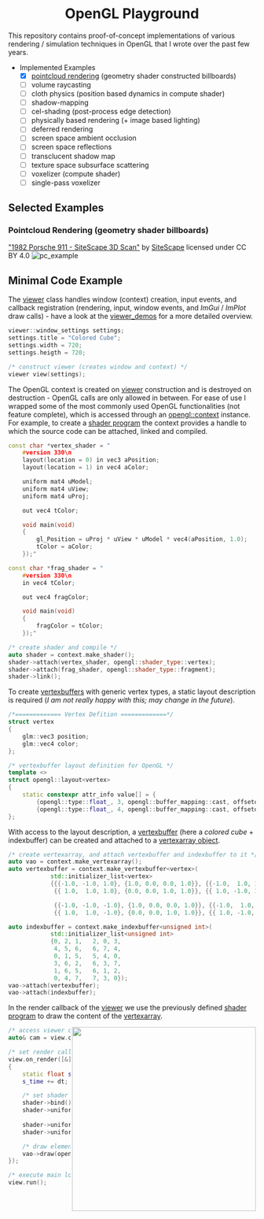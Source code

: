 <h1 align="center">OpenGL Playground</h1>

This repository contains proof-of-concept implementations of various rendering / simulation techniques in OpenGL that I wrote over the past few years. 

- Implemented Examples
  - [x] [pointcloud rendering](https://github.com/nikolausrauch/opengl-playground/blob/main/apps/pointcloud_viewer) (geometry shader constructed billboards)
  - [ ] volume raycasting
  - [ ] cloth physics (position based dynamics in compute shader)
  - [ ] shadow-mapping
  - [ ] cel-shading (post-process edge detection)
  - [ ] physically based rendering (+ image based lighting)
  - [ ] deferred rendering
  - [ ] screen space ambient occlusion
  - [ ] screen space reflections
  - [ ] transclucent shadow map
  - [ ] texture space subsurface scattering
  - [ ] voxelizer (compute shader)
  - [ ] single-pass voxelizer

## Selected Examples

### Pointcloud Rendering (geometry shader billboards)

["1982 Porsche 911 - SiteScape 3D Scan"](https://sketchfab.com/3d-models/1982-porsche-911-sitescape-3d-scan-7e315942b6db428194314285183b5896) by [SiteScape](https://skfb.ly/6XZZM) licensed under CC BY 4.0
![pc_example](https://github.com/nikolausrauch/opengl-playground/assets/13553309/8eaa0438-dfc5-49e7-b5cc-e1c5c4bc85ad)


## Minimal Code Example
The [viewer](https://github.com/nikolausrauch/opengl-playground/blob/main/viewer/viewer.h) class handles window (context) creation, input events, and callback registration (rendering, input, window events, and *ImGui* / *ImPlot* draw calls) - have a look at the [viewer_demos](https://github.com/nikolausrauch/opengl-playground/tree/main/apps/00_demo_viewer) for a more detailed overview.  
```C++
viewer::window_settings settings;
settings.title = "Colored Cube";
settings.width = 720;
settings.heigth = 720;

/* construct viewer (creates window and context) */
viewer view(settings);
```
The OpenGL context is created on [viewer](https://github.com/nikolausrauch/opengl-playground/blob/main/viewer/viewer.h) construction and is destroyed on destruction - OpenGL calls are only allowed in between.
For ease of use I wrapped some of the most commonly used OpenGL functionalities (not feature complete), which is accessed through an [opengl::context](https://github.com/nikolausrauch/opengl-playground/blob/main/viewer/opengl/context.h) instance.
For example, to create a [shader program](https://github.com/nikolausrauch/opengl-playground/blob/main/viewer/opengl/shaderprogram.h) the context provides a handle to which the source code can be attached, linked and compiled.
```C++
const char *vertex_shader = "
    #version 330\n
    layout(location = 0) in vec3 aPosition;
    layout(location = 1) in vec4 aColor;

    uniform mat4 uModel;
    uniform mat4 uView;
    uniform mat4 uProj;

    out vec4 tColor;

    void main(void)
    {
        gl_Position = uProj * uView * uModel * vec4(aPosition, 1.0);
        tColor = aColor;
    });"

const char *frag_shader = "
    #version 330\n
    in vec4 tColor;

    out vec4 fragColor;

    void main(void)
    {
        fragColor = tColor;
    });"

/* create shader and compile */
auto shader = context.make_shader();
shader->attach(vertex_shader, opengl::shader_type::vertex);
shader->attach(frag_shader, opengl::shader_type::fragment);
shader->link();
```
To create [vertexbuffers](https://github.com/nikolausrauch/opengl-playground/blob/main/viewer/opengl/vertexbuffer.h) with generic vertex types, a static layout description is required (*I am not really happy with this; may change in the future*).
```C++
/*============= Vertex Defition =============*/
struct vertex
{
    glm::vec3 position;
    glm::vec4 color;
};

/* vertexbuffer layout definition for OpenGL */
template <>
struct opengl::layout<vertex>
{
    static constexpr attr_info value[] = {
        {opengl::type::float_, 3, opengl::buffer_mapping::cast, offsetof(vertex, position)},
        {opengl::type::float_, 4, opengl::buffer_mapping::cast, offsetof(vertex, color)}};
};
```
With access to the layout description, a [vertexbuffer](https://github.com/nikolausrauch/opengl-playground/blob/main/viewer/opengl/vertexbuffer.h) (here a *colored cube* + indexbuffer) can be created and attached to a [vertexarray object](https://github.com/nikolausrauch/opengl-playground/blob/main/viewer/opengl/vertexarray.h).   
```C++
/* create vertexarray, and attach vertexbuffer and indexbuffer to it */
auto vao = context.make_vertexarray();
auto vertexbuffer = context.make_vertexbuffer<vertex>(
            std::initializer_list<vertex>
            {{{-1.0, -1.0, 1.0}, {1.0, 0.0, 0.0, 1.0}}, {{-1.0,  1.0, 1.0}, {0.0, 1.0, 0.0, 1.0}},
             {{ 1.0,  1.0, 1.0}, {0.0, 0.0, 1.0, 1.0}}, {{ 1.0, -1.0, 1.0}, {1.0, 0.0, 1.0, 1.0}},

             {{-1.0, -1.0, -1.0}, {1.0, 0.0, 0.0, 1.0}}, {{-1.0,  1.0, -1.0}, {0.0, 1.0, 0.0, 1.0}},
             {{ 1.0,  1.0, -1.0}, {0.0, 0.0, 1.0, 1.0}}, {{ 1.0, -1.0, -1.0}, {1.0, 0.0, 1.0, 1.0}}});

auto indexbuffer = context.make_indexbuffer<unsigned int>(
            std::initializer_list<unsigned int>
            {0, 2, 1,   2, 0, 3,
             4, 5, 6,   6, 7, 4,
             0, 1, 5,   5, 4, 0,
             3, 6, 2,   6, 3, 7,
             1, 6, 5,   6, 1, 2,
             0, 4, 7,   7, 3, 0});
vao->attach(vertexbuffer);
vao->attach(indexbuffer);
```
In the render callback of the [viewer](https://github.com/nikolausrauch/opengl-playground/blob/main/viewer/viewer.h) we use the previously defined [shader program](https://github.com/nikolausrauch/opengl-playground/blob/main/viewer/opengl/shaderprogram.h) to draw the content of the [vertexarray](https://github.com/nikolausrauch/opengl-playground/blob/main/viewer/opengl/vertexarray.h).

<img src="https://github.com/nikolausrauch/opengl-playground/assets/13553309/a31e5df8-a1eb-44c6-a609-965f72ad9ca6" align="right" height=374px>

```C++
/* access viewer camera */
auto& cam = view.camera();

/* set render callback*/
view.on_render([&](auto& window, float dt)
{
    static float s_time = 0.0f;
    s_time += dt;

    /* set shader uniforms */
    shader->bind();
    shader->uniform("uModel", glm::rotate(s_time*glm::pi<float>(),
                              glm::vec3{0.0f, 1.0f, 0.0f}));
    shader->uniform("uView", cam.view());
    shader->uniform("uProj", cam.projection());

    /* draw elements */
    vao->draw(opengl::primitives::triangles);
});

/* execute main loop */
view.run();
```